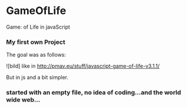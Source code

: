 # GameOfLife
Game: of Life in javaScript

### My first own Project

The goal was as follows:

![bild] like in http://pmav.eu/stuff/javascript-game-of-life-v3.1.1/

But in js and a bit simpler.


### started with an empty file, no idea of coding...and the world wide web...
